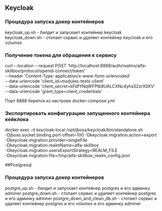 ## Keycloak
### Процедура запуска докер контейнеров
keycloak_up.sh - билдит и запускает контейнер keycloak
keycloak_down.sh - стопает сервис и удаляет контейнер keycloak и его volumes

### Получение токена для обращения к сервису
curl --location --request POST 'http://localhost:8888/auth/realms/alfa-skillbox/protocol/openid-connect/token' \
--header 'Content-Type: application/x-www-form-urlencoded' \
--data-urlencode 'client_id=modules-tests-client' \
--data-urlencode 'client_secret=kFdfYNqWFPtb9UALCXNc4yhsS2zrX0XV' \
--data-urlencode 'grant_type=client_credentials'

Порт 8888 берется из настроек docker-compose.yml

### Экспортировать конфигурацию запущенного контейнера кейклока
docker exec -it keycloak-local /opt/jboss/keycloak/bin/standalone.sh \
-Djboss.socket.binding.port-offset=100 -Dkeycloak.migration.action=export \
-Dkeycloak.migration.provider=singleFile \
-Dkeycloak.migration.realmName=alfa-skillbox \
-Dkeycloak.migration.usersExportStrategy=REALM_FILE \
-Dkeycloak.migration.file=/tmp/alfa-skillbox_realm_config.json

##Postgresql
### Процедура запуска докер контейнеров
postgre_up.sh - билдит и запускает контейнер postgres и его админку adminer
postgre_down.sh - стопает сервис и удаляет контейнер postgres и его админку adminer
postgre_down_and_clean_db.sh - стопает сервис и удаляет контейнер postgres и его volumes и его админку adminer